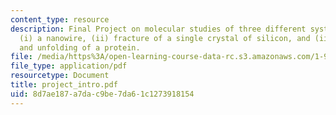 ```yaml
---
content_type: resource
description: Final Project on molecular studies of three different systems, including
  (i) a nanowire, (ii) fracture of a single crystal of silicon, and (iii) deformation
  and unfolding of a protein.
file: /media/https%3A/open-learning-course-data-rc.s3.amazonaws.com/1-978-from-nano-to-macro-introduction-to-atomistic-modeling-techniques-january-iap-2007/8d7ae187a7dac9be7da61c1273918154_project_intro.pdf
file_type: application/pdf
resourcetype: Document
title: project_intro.pdf
uid: 8d7ae187-a7da-c9be-7da6-1c1273918154
---
```

